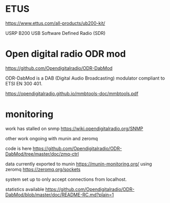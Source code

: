 # ETUS 

https://www.ettus.com/all-products/ub200-kit/

USRP B200 USB Software Defined Radio (SDR)


# Open digital radio ODR mod

https://github.com/Opendigitalradio/ODR-DabMod

ODR-DabMod is a DAB (Digital Audio Broadcasting) modulator compliant to ETSI EN 300 401.




https://opendigitalradio.github.io/mmbtools-doc/mmbtools.pdf



# monitoring

work has stalled on snmp https://wiki.opendigitalradio.org/SNMP

other work ongoing with munin and zeromq

code is here https://github.com/Opendigitalradio/ODR-DabMod/tree/master/doc/zmq-ctrl


data currently exported to munin https://munin-monitoring.org/ using zeromq https://zeromq.org/sockets

system set up to only accept connections from localhost.

statistics available https://github.com/Opendigitalradio/ODR-DabMod/blob/master/doc/README-RC.md?plain=1

